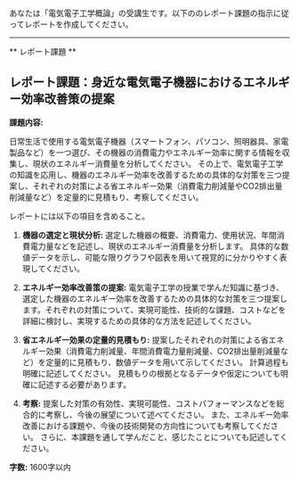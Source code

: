 あなたは「電気電子工学概論」の受講生です。以下ののレポート課題の指示に従ってレポートを作成してください。

---------------------------------------
** レポート課題 **

## レポート課題：身近な電気電子機器におけるエネルギー効率改善策の提案

**課題内容:**

日常生活で使用する電気電子機器（スマートフォン、パソコン、照明器具、家電製品など）を一つ選び、その機器の消費電力やエネルギー効率に関する情報を収集し、現状のエネルギー消費量を分析してください。  その上で、電気電子工学の知識を応用し、機器のエネルギー効率を改善するための具体的な対策を三つ提案し、それぞれの対策による省エネルギー効果（消費電力削減量やCO2排出量削減量など）を定量的に見積もり、考察してください。

レポートには以下の項目を含めること。

1. **機器の選定と現状分析:** 選定した機器の概要、消費電力、使用状況、年間消費電力量などを記述し、現状のエネルギー消費量を分析します。  具体的な数値データを示し、可能な限りグラフや図表を用いて視覚的に分かりやすく表現してください。

2. **エネルギー効率改善策の提案:** 電気電子工学の授業で学んだ知識に基づき、選定した機器のエネルギー効率を改善するための具体的な対策を三つ提案します。それぞれの対策について、実現可能性、技術的な課題、コストなどを詳細に検討し、実現するための具体的な方法を記述してください。

3. **省エネルギー効果の定量的見積もり:** 提案したそれぞれの対策による省エネルギー効果（消費電力削減量、年間消費電力量削減量、CO2排出量削減量など）を定量的に見積もり、数値データを用いて示してください。  計算過程も明確に記述してください。  見積もりの根拠となるデータや仮定についても明確に記述する必要があります。

4. **考察:** 提案した対策の有効性、実現可能性、コストパフォーマンスなどを総合的に考察し、今後の展望について述べてください。  また、エネルギー効率改善における課題や、今後の技術開発の方向性についても考察してください。  さらに、本課題を通して学んだこと、感じたことについても記述してください。


**字数:** 1600字以内
